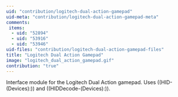 ```yaml
---
uid: "contribution/logitech-dual-action-gamepad"
uid-meta: "contribution/logitech-dual-action-gamepad-meta"
comments: 
 items: 
  - uid: "52894"
  - uid: "53916"
  - uid: "53946"
uid-files: "contribution/logitech-dual-action-gamepad-files"
title: "Logitech Dual Action Gamepad"
image: "logitech_dual_action_gamepad.gif"
contribution: "true"
---
```


Interface module for the Logitech Dual Action gamepad. Uses ((HID-(Devices):)) and ((HIDDecode-(Devices):)).